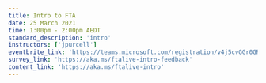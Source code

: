 ```yaml
---
title: Intro to FTA
date: 25 March 2021
time: 1:00pm - 2:00pm AEDT
standard_description: 'intro'
instructors: ['jpurcell']
eventbrite_link: 'https://teams.microsoft.com/registration/v4j5cvGGr0GRqy180BHbRw,pr-8AgIhOkeyrQ9TNpVEag,mlpoWrUX6UetNMya96gqCw,FrQzzI1gOEi4yzFGAJFWTQ,EdWDT1ZwpU-JKWGV1zArTw,nJAproDlfkiJcSoW9XUnTQ?mode=read&tenantId=72f988bf-86f1-41af-91ab-2d7cd011db47'
survey_link: 'https://aka.ms/ftalive-intro-feedback'
content_link: 'https://aka.ms/ftalive-intro'
---
```


